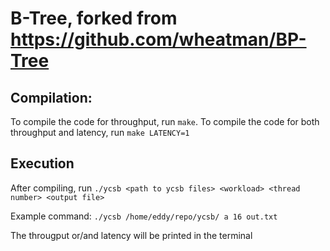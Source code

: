 # B-Tree, forked from https://github.com/wheatman/BP-Tree

## Compilation:

To compile the code for throughput, run `make`. To compile the code for both throughput and latency, run `make LATENCY=1`

## Execution

After compiling, run `./ycsb <path to ycsb files> <workload> <thread number> <output file>`

Example command: `./ycsb /home/eddy/repo/ycsb/ a 16 out.txt`

The througput or/and latency will be printed in the terminal
